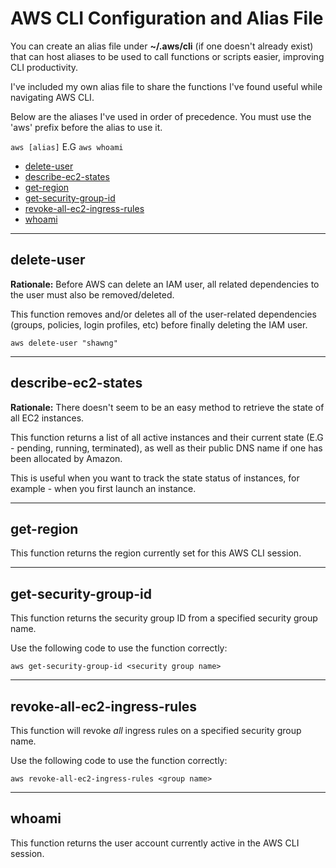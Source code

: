 # AWS CLI Configuration and Alias File

You can create an alias file under **~/.aws/cli** (if one doesn't already exist) that can host aliases to be used to call functions or scripts easier, improving CLI productivity.

I've included my own alias file to share the functions I've found useful while navigating AWS CLI.

Below are the aliases I've used in order of precedence. You must use the 'aws' prefix before the alias to use it.

```aws [alias]``` E.G ```aws whoami```

- [delete-user](#delete-user) <username>
- [describe-ec2-states](#describe-ec2-states)
- [get-region](#get-region)
- [get-security-group-id](#get-sg-id) <security group name>
- [revoke-all-ec2-ingress-rules](#revoke-all-ec2-ingress-rules) <security group name>
- [whoami](#whoami)

<hr>

## <a name="delete-user"></a>delete-user

**Rationale:** Before AWS can delete an IAM user, all related dependencies to the user must also be removed/deleted.

This function removes and/or deletes all of the user-related dependencies (groups, policies, login profiles, etc) before finally deleting the IAM user.

```
aws delete-user "shawng"
```

<hr>

## <a name="describe-ec2-states"></a>describe-ec2-states

**Rationale:** There doesn't seem to be an easy method to retrieve the state of all EC2 instances.

This function returns a list of all active instances and their current state (E.G - pending, running, terminated), as well as their public DNS name if one has been allocated by Amazon.

This is useful when you want to track the state status of instances, for example - when you first launch an instance.

<hr>

## <a name="get-region"></a>get-region

This function returns the region currently set for this AWS CLI session.

<hr>

## <a name="get-sg-id"></a>get-security-group-id

This function returns the security group ID from a specified security group name.

Use the following code to use the function correctly:

```
aws get-security-group-id <security group name>
```

<hr>

## <a name="revoke-all-ec2-ingress-rules"></a>revoke-all-ec2-ingress-rules

This function will revoke *all* ingress rules on a specified security group name.

Use the following code to use the function correctly:

```
aws revoke-all-ec2-ingress-rules <group name>
```

<hr>

## <a name="whoami"></a>whoami

This function returns the user account currently active in the AWS CLI session.
